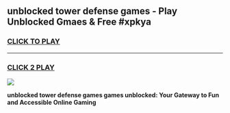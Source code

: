 
## unblocked tower defense games - Play Unblocked Gmaes & Free #xpkya
<h3>
<a href="https://news.freeplayer.one?title=unblocked_tower_defense_games&ref=26F">CLICK TO PLAY</a></h3>
<hr>

<h3>
<a href="https://news.freeplayer.one?title=unblocked_tower_defense_games&ref=26F">CLICK 2 PLAY</a>
  
</h3>

<a href="https://news.freeplayer.one?title=unblocked_tower_defense_games&ref=26F/"><img src="https://clearcache.store/games.png"></a>


**unblocked tower defense games games unblocked: Your Gateway to Fun and Accessible Online Gaming**
